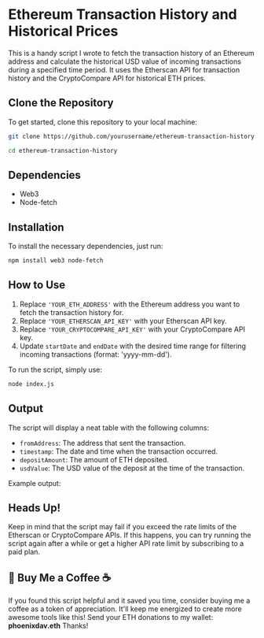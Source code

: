 # Ethereum Transaction History and Historical Prices

This is a handy script I wrote to fetch the transaction history of an Ethereum address and calculate the historical USD value of incoming transactions during a specified time period. It uses the Etherscan API for transaction history and the CryptoCompare API for historical ETH prices.

## Clone the Repository

To get started, clone this repository to your local machine:

```bash
git clone https://github.com/yourusername/ethereum-transaction-history.git

cd ethereum-transaction-history
```
## Dependencies

- Web3
- Node-fetch

## Installation

To install the necessary dependencies, just run:

```bash
npm install web3 node-fetch
```

## How to Use

1. Replace `'YOUR_ETH_ADDRESS'` with the Ethereum address you want to fetch the transaction history for.
2. Replace `'YOUR_ETHERSCAN_API_KEY'` with your Etherscan API key.
3. Replace `'YOUR_CRYPTOCOMPARE_API_KEY'` with your CryptoCompare API key.
4. Update `startDate` and `endDate` with the desired time range for filtering incoming transactions (format: 'yyyy-mm-dd').

To run the script, simply use:

```bash
node index.js
```

## Output

The script will display a neat table with the following columns:

- `fromAddress`: The address that sent the transaction.
- `timestamp`: The date and time when the transaction occurred.
- `depositAmount`: The amount of ETH deposited.
- `usdValue`: The USD value of the deposit at the time of the transaction.

Example output:


## Heads Up!

Keep in mind that the script may fail if you exceed the rate limits of the Etherscan or CryptoCompare APIs. If this happens, you can try running the script again after a while or get a higher API rate limit by subscribing to a paid plan.

## 🙌 Buy Me a Coffee ☕️

If you found this script helpful and it saved you time, consider buying me a coffee as a token of appreciation. It'll keep me energized to create more awesome tools like this! Send your ETH donations to my wallet: **phoenixdav.eth** Thanks!



